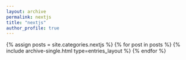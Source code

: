 ```yaml
---
layout: archive
permalink: nextjs
title: "nextjs"
author_profile: true
---
```


{% assign posts = site.categories.nextjs %}
{% for post in posts %}
{% include archive-single.html type=entries_layout %}
{% endfor %}
